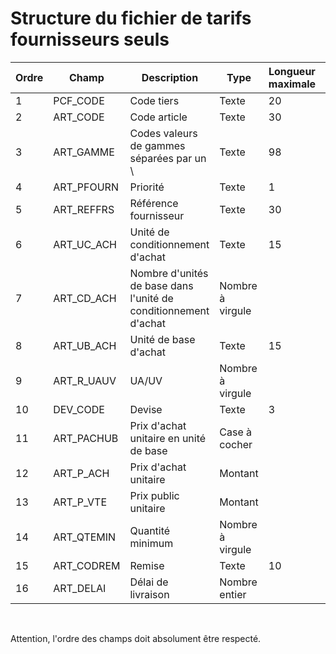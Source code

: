 # Structure du fichier de tarifs fournisseurs seuls









| Ordre | Champ       | Description                                                | Type            | Longueur maximale | Présence    |
|-------|-------------|------------------------------------------------------------|-----------------|-------------------|-------------|
| 1     | PCF_CODE    | Code tiers                                                 | Texte           | 20                | Obligatoire |
| 2     | ART_CODE    | Code article                                               | Texte           | 30                | Obligatoire |
| 3     | ART_GAMME   | Codes valeurs de gammes séparées par un \                  | Texte           | 98                | Facultatif  |
| 4     | ART_PFOURN  | Priorité                                                   | Texte           | 1                 | Facultatif  |
| 5     | ART_REFFRS  | Référence fournisseur                                      | Texte           | 30                | Facultatif  |
| 6     | ART_UC_ACH  | Unité de conditionnement d'achat                            | Texte           | 15                | Facultatif  |
| 7     | ART_CD_ACH  | Nombre d'unités de base dans l'unité de conditionnement d'achat | Nombre à virgule |                   | Facultatif  |
| 8     | ART_UB_ACH  | Unité de base d'achat                                      | Texte           | 15                | Facultatif  |
| 9     | ART_R_UAUV  | UA/UV                                                      | Nombre à virgule |                   | Facultatif  |
| 10    | DEV_CODE    | Devise                                                     | Texte           | 3                 | Facultatif  |
| 11    | ART_PACHUB  | Prix d'achat unitaire en unité de base                      | Case à cocher   |                   | Facultatif  |
| 12    | ART_P_ACH   | Prix d'achat unitaire                                      | Montant         |                   | Facultatif  |
| 13    | ART_P_VTE   | Prix public unitaire                                       | Montant         |                   | Facultatif  |
| 14    | ART_QTEMIN  | Quantité minimum                                           | Nombre à virgule |                   | Facultatif  |
| 15    | ART_CODREM  | Remise                                                     | Texte           | 10                | Facultatif  |
| 16    | ART_DELAI   | Délai de livraison                                         | Nombre entier    |                   | Facultatif  |


 


Attention, l'ordre des champs doit absolument être respecté.


 


 


